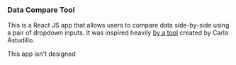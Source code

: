 ### Data Compare Tool
This is a React JS app that allows users to compare data side-by-side using a pair of dropdown inputs. It was inspired heavily [by a tool](https://github.com/CarlaAstudillo/comparison_tool) created by Carla Astudillo.

This app isn't designed 